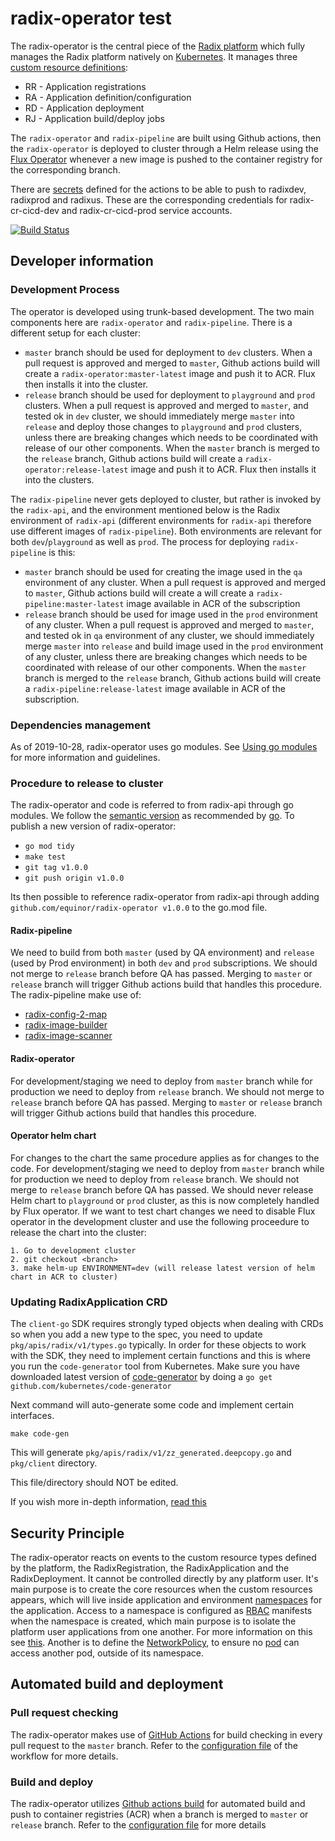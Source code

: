# radix-operator test

The radix-operator is the central piece of the [Radix platform](https://github.com/equinor/radix-platform) which fully manages the Radix platform natively on [Kubernetes](https://kubernetes.io/). It manages three [custom resource definitions](https://kubernetes.io/docs/concepts/extend-kubernetes/api-extension/custom-resources/):

- RR - Application registrations
- RA - Application definition/configuration
- RD - Application deployment
- RJ - Application build/deploy jobs

The `radix-operator` and `radix-pipeline` are built using Github actions, then the `radix-operator` is deployed to cluster through a Helm release using the [Flux Operator](https://github.com/weaveworks/flux) whenever a new image is pushed to the container registry for the corresponding branch.

There are [secrets](https://github.com/equinor/radix-operator/settings/secrets) defined for the actions to be able to push to radixdev, radixprod and radixus. These are the corresponding credentials for radix-cr-cicd-dev and radix-cr-cicd-prod service accounts.

[![Build Status](https://github.com/equinor/radix-operator/workflows/radix-operator-build/badge.svg)](https://github.com/equinor/radix-operator/actions?query=workflow%3Aradix-operator-build)

## Developer information

### Development Process

The operator is developed using trunk-based development. The two main components here are `radix-operator` and `radix-pipeline`. There is a different setup for each cluster:

- `master` branch should be used for deployment to `dev` clusters. When a pull request is approved and merged to `master`, Github actions build will create a `radix-operator:master-latest` image and push it to ACR. Flux then installs it into the cluster.
- `release` branch should be used for deployment to `playground` and `prod` clusters. When a pull request is approved and merged to `master`, and tested ok in `dev` cluster, we should immediately merge `master` into `release` and deploy those changes to `playground` and `prod` clusters, unless there are breaking changes which needs to be coordinated with release of our other components. When the `master` branch is merged to the `release` branch, Github actions build will create a `radix-operator:release-latest` image and push it to ACR. Flux then installs it into the clusters.

The `radix-pipeline` never gets deployed to cluster, but rather is invoked by the `radix-api`, and the environment mentioned below is the Radix environment of `radix-api` (different environments for `radix-api` therefore use different images of `radix-pipeline`). Both environments are relevant for both `dev`/`playground` as well as `prod`. The process for deploying `radix-pipeline` is this:

- `master` branch should be used for creating the image used in the `qa` environment of any cluster. When a pull request is approved and merged to `master`, Github actions build will create a will create a `radix-pipeline:master-latest` image available in ACR of the subscription
- `release` branch should be used for image used in the `prod` environment of any cluster. When a pull request is approved and merged to `master`, and tested ok in `qa` environment of any cluster, we should immediately merge `master` into `release` and build image used in the `prod` environment of any cluster, unless there are breaking changes which needs to be coordinated with release of our other components. When the `master` branch is merged to the `release` branch, Github actions build will create a `radix-pipeline:release-latest` image available in ACR of the subscription.

### Dependencies management

As of 2019-10-28, radix-operator uses go modules. See [Using go modules](https://blog.golang.org/using-go-modules) for more information and guidelines.

### Procedure to release to cluster

The radix-operator and code is referred to from radix-api through go modules. We follow the [semantic version](https://semver.org/) as recommended by [go](https://blog.golang.org/publishing-go-modules). To publish a new version of radix-operator:

- `go mod tidy`
- `make test`
- `git tag v1.0.0`
- `git push origin v1.0.0`

Its then possible to reference radix-operator from radix-api through adding `github.com/equinor/radix-operator v1.0.0` to the go.mod file.

#### Radix-pipeline

We need to build from both `master` (used by QA environment) and `release` (used by Prod environment) in both `dev` and `prod` subscriptions. We should not merge to `release` branch before QA has passed. Merging to `master` or `release` branch will trigger Github actions build that handles this procedure. The radix-pipeline make use of:

- [radix-config-2-map](https://github.com/equinor/radix-config-2-map)
- [radix-image-builder](https://github.com/equinor/radix-image-builder)
- [radix-image-scanner](https://github.com/equinor/radix-image-scanner)

#### Radix-operator

For development/staging we need to deploy from `master` branch while for production we need to deploy from `release` branch. We should not merge to `release` branch before QA has passed. Merging to `master` or `release` branch will trigger Github actions build that handles this procedure.

#### Operator helm chart

For changes to the chart the same procedure applies as for changes to the code. For development/staging we need to deploy from `master` branch while for production we need to deploy from `release` branch. We should not merge to `release` branch before QA has passed. We should never release Helm chart to `playground` or `prod` cluster, as this is now completely handled by Flux operator. If we want to test chart changes we need to disable Flux operator in the development cluster and use the following proceedure to release the chart into the cluster:

```
1. Go to development cluster
2. git checkout <branch>
3. make helm-up ENVIRONMENT=dev (will release latest version of helm chart in ACR to cluster)
```

### Updating RadixApplication CRD

The `client-go` SDK requires strongly typed objects when dealing with CRDs so when you add a new type to the spec, you need to update `pkg/apis/radix/v1/types.go` typically.
In order for these objects to work with the SDK, they need to implement certain functions and this is where you run the `code-generator` tool from Kubernetes.
Make sure you have downloaded latest version of [code-generator](https://github.com/kubernetes/code-generator) by doing a `go get github.com/kubernetes/code-generator`

Next command will auto-generate some code and implement certain interfaces.

```
make code-gen
```

This will generate `pkg/apis/radix/v1/zz_generated.deepcopy.go` and `pkg/client` directory.

This file/directory should NOT be edited.

If you wish more in-depth information, [read this](https://blog.openshift.com/kubernetes-deep-dive-code-generation-customresources/)

## Security Principle

The radix-operator reacts on events to the custom resource types defined by the platform, the RadixRegistration, the RadixApplication and the RadixDeployment. It cannot be controlled directly by any platform user. It's main purpose is to create the core resources when the custom resources appears, which will live inside application and environment [namespaces](https://kubernetes.io/docs/concepts/overview/working-with-objects/namespaces/) for the application. Access to a namespace is configured as [RBAC](https://kubernetes.io/docs/reference/access-authn-authz/rbac/) manifests when the namespace is created, which main purpose is to isolate the platform user applications from one another. For more information on this see [this](./docs/RBAC.md). Another is to define the [NetworkPolicy](https://kubernetes.io/docs/concepts/services-networking/network-policies/), to ensure no [pod](https://kubernetes.io/docs/concepts/workloads/pods/pod/) can access another pod, outside of its namespace.

## Automated build and deployment

### Pull request checking

The radix-operator makes use of [GitHub Actions](https://github.com/features/actions) for build checking in every pull request to the `master` branch. Refer to the [configuration file](https://github.com/equinor/radix-operator/blob/master/.github/workflows/radix-operator-pr.yml) of the workflow for more details.

### Build and deploy

The radix-operator utilizes [Github actions build](https://github.com/features/actions) for automated build and push to container registries (ACR) when a branch is merged to `master` or `release` branch. Refer to the [configuration file](https://github.com/equinor/radix-operator/blob/master/.github/workflows/build-push.yml) for more details
